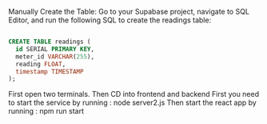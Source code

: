 

Manually Create the Table: Go to your Supabase project, navigate to SQL Editor, and run the following SQL to create the readings table:

```sql

CREATE TABLE readings (
  id SERIAL PRIMARY KEY,
  meter_id VARCHAR(255),
  reading FLOAT,
  timestamp TIMESTAMP
);

```




 First open two terminals.
 Then CD into frontend and backend
 First you need to start the service by running : node server2.js
 Then start the react app by running : npm run start